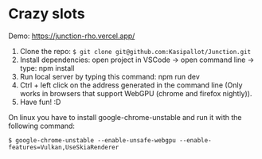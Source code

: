 # Crazy slots
Demo: https://junction-rho.vercel.app/ 

1. Clone the repo: `$ git clone git@github.com:Kasipallot/Junction.git`
2. Install dependencies: open project in VSCode -> open command line -> type: npm install
3. Run local server by typing this command: npm run dev
4. Ctrl + left click on the address generated in the command line (Only works in browsers that support WebGPU (chrome and firefox nightly)).
5. Have fun! :D

On linux you have to install google-chrome-unstable and run it with the following command:

`$ google-chrome-unstable --enable-unsafe-webgpu --enable-features=Vulkan,UseSkiaRenderer`